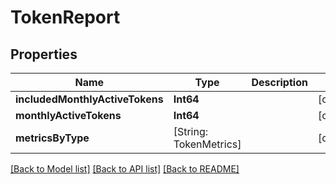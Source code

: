 # TokenReport

## Properties
Name | Type | Description | Notes
------------ | ------------- | ------------- | -------------
**includedMonthlyActiveTokens** | **Int64** |  | [optional] 
**monthlyActiveTokens** | **Int64** |  | [optional] 
**metricsByType** | [String: TokenMetrics] |  | [optional] 

[[Back to Model list]](../README.md#documentation-for-models) [[Back to API list]](../README.md#documentation-for-api-endpoints) [[Back to README]](../README.md)


